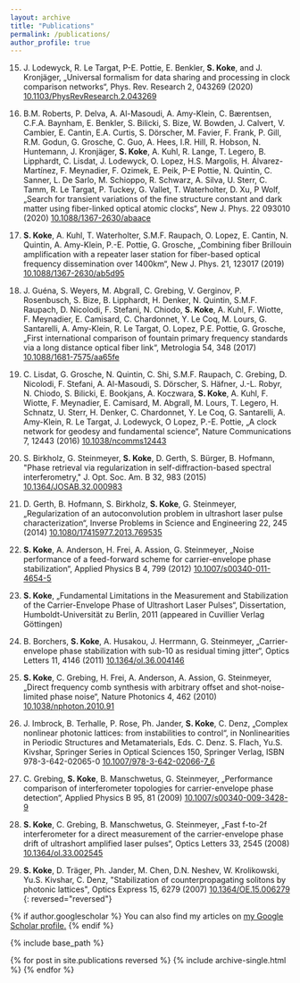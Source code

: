 ```yaml
---
layout: archive
title: "Publications"
permalink: /publications/
author_profile: true
---
```


15. J. Lodewyck, R. Le Targat, P-E. Pottie, E. Benkler, **S. Koke**, and J. Kronjäger, „Universal formalism for data sharing and processing in clock comparison networks“, Phys. Rev. Research 2, 043269 (2020) [10.1103/PhysRevResearch.2.043269](https://doi.org/10.1103/PhysRevResearch.2.043269)

14. B.M. Roberts, P. Delva, A. Al-Masoudi, A. Amy-Klein, C. Bærentsen, C.F.A. Baynham, E. Benkler, S. Bilicki, S. Bize, W. Bowden, J. Calvert, V. Cambier, E. Cantin, E.A. Curtis, S. Dörscher, M. Favier, F. Frank, P. Gill, R.M. Godun, G. Grosche, C. Guo, A. Hees, I.R. Hill, R. Hobson, N. Huntemann, J. Kronjäger, **S. Koke**, A. Kuhl, R. Lange, T. Legero, B. Lipphardt, C. Lisdat, J. Lodewyck, O. Lopez, H.S. Margolis, H. Álvarez-Martínez, F. Meynadier, F. Ozimek, E. Peik, P-E Pottie, N. Quintin, C. Sanner, L. De Sarlo, M. Schioppo, R. Schwarz, A. Silva, U. Sterr, C. Tamm, R. Le Targat, P. Tuckey, G. Vallet, T. Waterholter, D. Xu, P Wolf, „Search for transient variations of the fine structure constant and dark matter using fiber-linked optical atomic clocks“, New J. Phys. 22 093010 (2020) [10.1088/1367-2630/abaace](https://doi.org/10.1088/1367-2630/abaace)

13. **S. Koke**, A. Kuhl, T. Waterholter, S.M.F. Raupach, O. Lopez, E. Cantin, N. Quintin, A. Amy-Klein, P.-E. Pottie, G. Grosche, „Combining fiber Brillouin amplification with a repeater laser station for fiber-based optical frequency dissemination over 1400km“, New J. Phys. 21, 123017 (2019) [10.1088/1367-2630/ab5d95](https://doi.org/10.1088/1367-2630/ab5d95)

12. J. Guéna, S. Weyers, M. Abgrall, C. Grebing, V. Gerginov, P. Rosenbusch, S. Bize, B. Lipphardt, H. Denker, N. Quintin, S.M.F. Raupach, D. Nicolodi, F. Stefani, N. Chiodo, **S. Koke**, A. Kuhl, F. Wiotte, F. Meynadier, E. Camisard, C. Chardonnet, Y. Le Coq, M. Lours, G. Santarelli, A. Amy-Klein, R. Le Targat, O. Lopez, P.E. Pottie, G. Grosche, „First international comparison of fountain primary frequency standards via a long distance optical fiber link“, Metrologia 54, 348 (2017) [10.1088/1681-7575/aa65fe](https://doi.org/10.1088/1681-7575/aa65fe)

11. C. Lisdat, G. Grosche, N. Quintin, C. Shi, S.M.F. Raupach, C. Grebing, D. Nicolodi, F. Stefani, A. Al-Masoudi, S. Dörscher, S. Häfner, J.-L. Robyr, N. Chiodo, S. Bilicki, E. Bookjans, A. Koczwara, **S. Koke**, A. Kuhl, F. Wiotte, F. Meynadier, E. Camisard, M. Abgrall, M. Lours, T. Legero, H. Schnatz, U. Sterr, H. Denker, C. Chardonnet, Y. Le Coq, G. Santarelli, A. Amy-Klein, R. Le Targat, J. Lodewyck, O Lopez, P.-E. Pottie, „A clock network for geodesy and fundamental science“, Nature Communications 7, 12443 (2016) [10.1038/ncomms12443](https://doi.org/10.1038/ncomms12443)

10. S. Birkholz, G. Steinmeyer, **S. Koke**, D. Gerth, S. Bürger, B. Hofmann, "Phase retrieval via regularization in self-diffraction-based spectral interferometry," J. Opt. Soc. Am. B 32, 983 (2015) [10.1364/JOSAB.32.000983](https://doi.org/10.1364/JOSAB.32.000983)

9. D. Gerth, B. Hofmann, S. Birkholz, **S. Koke**, G. Steinmeyer, „Regularization of an autoconvolution problem in ultrashort laser pulse characterization“, Inverse Problems in Science and Engineering 22, 245 (2014) [10.1080/17415977.2013.769535](https://doi.org/10.1080/17415977.2013.769535)

8. **S. Koke**, A. Anderson, H. Frei, A. Assion, G. Steinmeyer, „Noise performance of a feed-forward scheme for carrier-envelope phase stabilization“, Applied Physics B 4, 799 (2012) [10.1007/s00340-011-4654-5](https://doi.org/10.1007/s00340-011-4654-5)

7. **S. Koke**, „Fundamental Limitations in the Measurement and Stabilization of the Carrier-Envelope Phase of Ultrashort Laser Pulses“, Dissertation, Humboldt-Universität zu Berlin, 2011 (appeared in Cuvillier Verlag Göttingen)

6. B. Borchers, **S. Koke**, A. Husakou, J. Herrmann, G. Steinmeyer, „Carrier-envelope phase stabilization with sub-10 as residual timing jitter“, Optics Letters 11, 4146 (2011) [10.1364/ol.36.004146](https://doi.org/10.1364/ol.36.004146)

5. **S. Koke**, C. Grebing, H. Frei, A. Anderson, A. Assion, G. Steinmeyer, „Direct frequency comb synthesis with arbitrary offset and shot-noise-limited phase noise“, Nature Photonics 4, 462 (2010) [10.1038/nphoton.2010.91](https://doi.org/10.1038/nphoton.2010.91)

4. J. Imbrock, B. Terhalle, P. Rose, Ph. Jander, **S. Koke**, C. Denz, „Complex nonlinear photonic lattices: from instabilities to control“, in Nonlinearities in Periodic Structures and Metamaterials, Eds. C. Denz. S. Flach, Yu.S. Kivshar, Springer Series in Optical Sciences 150, Springer Verlag, ISBN 978-3-642-02065-0 [10.1007/978-3-642-02066-7_6](https://doi.org/10.1007/978-3-642-02066-7_6)

3. C. Grebing, **S. Koke**, B. Manschwetus, G. Steinmeyer, „Performance comparison of interferometer topologies for carrier-envelope phase detection“, Applied Physics B 95, 81 (2009) [10.1007/s00340-009-3428-9](https://doi.org/10.1007/s00340-009-3428-9)

2. **S. Koke**, C. Grebing, B. Manschwetus, G. Steinmeyer, „Fast f-to-2f interferometer for a direct measurement of the carrier-envelope phase drift of ultrashort amplified laser pulses“, Optics Letters 33, 2545 (2008) [10.1364/ol.33.002545](https://doi.org/10.1364/ol.33.002545)

1. **S. Koke**, D. Träger, Ph. Jander, M. Chen, D.N. Neshev, W. Krolikowski, Yu.S. Kivshar, C. Denz, "Stabilization of counterpropagating solitons by photonic lattices", Optics Express 15, 6279 (2007) [10.1364/OE.15.006279](https://doi.org/10.1364/OE.15.006279)
{: reversed="reversed"}

{% if author.googlescholar %}
  You can also find my articles on <u><a href="{{author.googlescholar}}">my Google Scholar profile</a>.</u>
{% endif %}

{% include base_path %}

{% for post in site.publications reversed %}
  {% include archive-single.html %}
{% endfor %}
